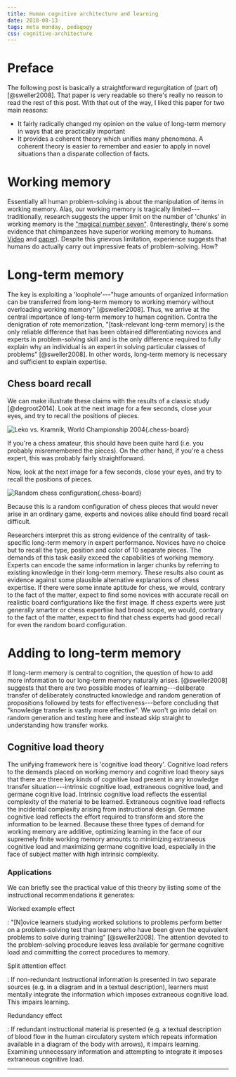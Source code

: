 ```yaml
---
title: Human cognitive architecture and learning
date: 2018-08-13
tags: meta monday, pedagogy
css: cognitive-architecture
---
```


# Preface

The following post is basically a straightforward regurgitation of (part of) [@sweller2008]. That paper is very readable so there's really no reason to read the rest of this post. With that out of the way, I liked this paper for two main reasons:

- It fairly radically changed my opinion on the value of long-term memory in ways that are practically important
- It provides a coherent theory which unifies many phenomena. A coherent theory is easier to remember and easier to apply in novel situations than a disparate collection of facts.

# Working memory

Essentially all human problem-solving is about the manipulation of items in working memory. Alas, our working memory is tragically limited---traditionally, research suggests the upper limit on the number of 'chunks' in working memory is the ["magical number seven"](https://en.wikipedia.org/wiki/The_Magical_Number_Seven,_Plus_or_Minus_Two). (Interestingly, there's some evidence that chimpanzees have superior working memory to humans. [Video](https://www.youtube.com/watch?v=nTgeLEWr614) and [paper](https://www.cell.com/current-biology/pdf/S0960-9822(07)02088-X.pdf)). Despite this grievous limitation, experience suggests that humans do actually carry out impressive feats of problem-solving. How?

# Long-term memory

The key is exploiting a 'loophole'---"huge amounts of organized information can be transferred from long-term memory to working memory without overloading working memory" [@sweller2008]. Thus, we arrive at the central importance of long-term memory to human cognition. Contra the denigration of rote memorization, "[task-relevant long-term memory] is the only reliable difference that has been obtained differentiating novices and experts in problem-solving skill and is the only difference required to fully explain why an individual is an expert in solving particular classes of problems" [@sweller2008]. In other words, long-term memory is necessary and sufficient to explain expertise.

## Chess board recall

We can make illustrate these claims with the results of a classic study [@degroot2014]. Look at the next image for a few seconds, close your eyes, and try to recall the positions of pieces.

![Leko vs. Kramnik, World Championship 2004](/images/chess-real.png){.chess-board}

If you're a chess amateur, this should have been quite hard (i.e. you probably misremembered the pieces). On the other hand, if you're a chess expert, this was probably fairly straightforward.

<!--more-->

Now, look at the next image for a few seconds, close your eyes, and try to recall the positions of pieces.

![Random chess configuration](/images/chess-fake.png){.chess-board}

Because this is a random configuration of chess pieces that would never arise in an ordinary game, experts and novices alike should find board recall difficult.

Researchers interpret this as strong evidence of the centrality of task-specific long-term memory in expert performance. Novices have no choice but to recall the type, position and color of 10 separate pieces. The demands of this task easily exceed the capabilities of working memory. Experts can encode the same information in larger chunks by referring to existing knowledge in their long-term memory. These results also count as evidence against some plausible alternative explanations of chess expertise. If there were some innate aptitude for chess, we would, contrary to the fact of the matter, expect to find some novices with accurate recall on realistic board configurations like the first image. If chess experts were just generally smarter or chess expertise had broad scope, we would, contrary to the fact of the matter, expect to find that chess experts had good recall for even the random board configuration.

# Adding to long-term memory

If long-term memory is central to cognition, the question of how to add more information to our long-term memory naturally arises. [@sweller2008] suggests that there are two possible modes of learning---deliberate transfer of deliberately constructed knowledge and random generation of propositions followed by tests for effectiveness---before concluding that "knowledge transfer is vastly more effective". We won't go into detail on random generation and testing here and instead skip straight to understanding how transfer works.

## Cognitive load theory

The unifying framework here is 'cognitive load theory'. Cognitive load refers to the demands placed on working memory and cognitive load theory says that there are three key kinds of cognitive load present in any knowledge transfer situation---intrinsic cognitive load, extraneous cognitive load, and germane cognitive load. Intrinsic cognitive load reflects the essential complexity of the material to be learned. Extraneous cognitive load reflects the incidental complexity arising from instructional design. Germane cognitive load reflects the effort required to transform and store the information to be learned. Because these three types of demand for working memory are additive, optimizing learning in the face of our supremely finite working memory amounts to minimizing extraneous cognitive load and maximizing germane cognitive load, especially in the face of subject matter with high intrinsic complexity.

### Applications

We can briefly see the practical value of this theory by listing some of the instructional recommendations it generates:

Worked example effect

:   "[N]ovice learners studying worked solutions to problems perform better on a problem-solving test than learners who have been given the equivalent problems to solve during training" [@sweller2008]. The attention devoted to the problem-solving procedure leaves less available for germane cognitive load and committing the correct procedures to memory.

Split attention effect

:   If non-redundant instructional information is presented in two separate sources (e.g. in a diagram and in a textual description), learners must mentally integrate the information which imposes extraneous cognitive load. This impairs learning.

Redundancy effect

:   If redundant instructional material is presented (e.g. a textual description of blood flow in the human circulatory system which repeats information available in a diagram of the body with arrows), it impairs learning. Examining unnecessary information and attempting to integrate it imposes extraneous cognitive load.

<hr class="references">
